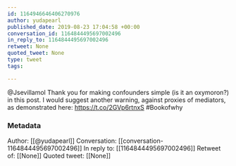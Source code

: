 ```yaml
---
id: 1164946646406270976
author: yudapearl
published_date: 2019-08-23 17:04:58 +00:00
conversation_id: 1164844495697002496
in_reply_to: 1164844495697002496
retweet: None
quoted_tweet: None
type: tweet
tags:

---
```


@Jsevillamol Thank you for making confounders simple (is it an oxymoron?) in this post. I would suggest another warning, against proxies of mediators, as demonstrated here: https://t.co/2GVp6rtnxS #Bookofwhy

### Metadata

Author: [[@yudapearl]]
Conversation: [[conversation-1164844495697002496]]
In reply to: [[1164844495697002496]]
Retweet of: [[None]]
Quoted tweet: [[None]]
